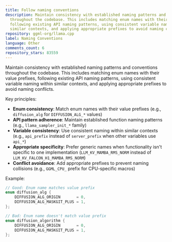 ```yaml
---
title: Follow naming conventions
description: Maintain consistency with established naming patterns and conventions
  throughout the codebase. This includes matching enum names with their value prefixes,
  following existing API naming patterns, using consistent variable naming within
  similar contexts, and applying appropriate prefixes to avoid naming conflicts.
repository: ggml-org/llama.cpp
label: Naming Conventions
language: Other
comments_count: 6
repository_stars: 83559
---
```


Maintain consistency with established naming patterns and conventions throughout the codebase. This includes matching enum names with their value prefixes, following existing API naming patterns, using consistent variable naming within similar contexts, and applying appropriate prefixes to avoid naming conflicts.

Key principles:
- **Enum consistency**: Match enum names with their value prefixes (e.g., `diffusion_alg` for `DIFFUSION_ALG_*` values)
- **API pattern adherence**: Maintain established function naming patterns (e.g., `llama_sampler_init_*` family)
- **Variable consistency**: Use consistent naming within similar contexts (e.g., `api_prefix` instead of `server_prefix` when other variables use `api_*`)
- **Appropriate specificity**: Prefer generic names when functionality isn't specific to one implementation (`LLM_KV_MAMBA_RMS_NORM` instead of `LLM_KV_FALCON_H1_MAMBA_RMS_NORM`)
- **Conflict avoidance**: Add appropriate prefixes to prevent naming collisions (e.g., `GGML_CPU_` prefix for CPU-specific macros)

Example:
```c
// Good: Enum name matches value prefix
enum diffusion_alg {
    DIFFUSION_ALG_ORIGIN       = 0,
    DIFFUSION_ALG_MASKGIT_PLUS = 1,
};

// Bad: Enum name doesn't match value prefix  
enum diffusion_algorithm {
    DIFFUSION_ALG_ORIGIN       = 0,
    DIFFUSION_ALG_MASKGIT_PLUS = 1,
};
```